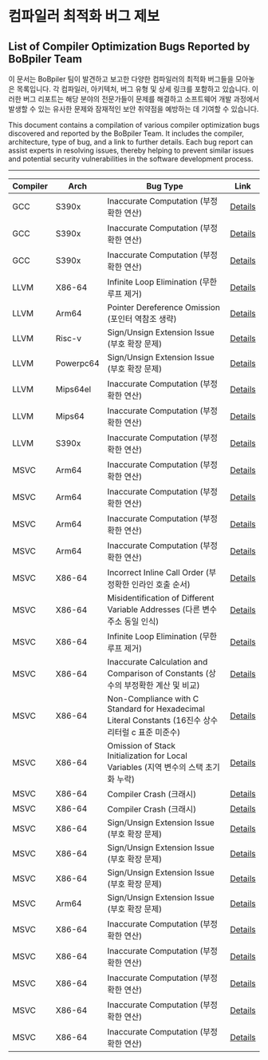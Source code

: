 # 컴파일러 최적화 버그 제보
## List of Compiler Optimization Bugs Reported by BoBpiler Team

이 문서는 BoBpiler 팀이 발견하고 보고한 다양한 컴파일러의 최적화 버그들을 모아놓은 목록입니다. 각 컴파일러, 아키텍처, 버그 유형 및 상세 링크를 포함하고 있습니다. 이러한 버그 리포트는 해당 분야의 전문가들이 문제를 해결하고 소프트웨어 개발 과정에서 발생할 수 있는 유사한 문제와 잠재적인 보안 취약점을 예방하는 데 기여할 수 있습니다.

This document contains a compilation of various compiler optimization bugs discovered and reported by the BoBpiler Team. It includes the compiler, architecture, type of bug, and a link to further details. Each bug report can assist experts in resolving issues, thereby helping to prevent similar issues and potential security vulnerabilities in the software development process.

---
| Compiler | Arch | Bug Type | Link |
| --- | --- | --------------------------- | ---- |
| GCC | S390x |     Inaccurate Computation (부정확한 연산)    | [Details](https://gcc.gnu.org/bugzilla/show_bug.cgi?id=112112) |
| GCC | S390x |     Inaccurate Computation (부정확한 연산)    | [Details](https://gcc.gnu.org/bugzilla/show_bug.cgi?id=112274) |
| GCC | S390x |     Inaccurate Computation (부정확한 연산)    | [Details](https://gcc.gnu.org/bugzilla/show_bug.cgi?id=112329) |
| LLVM | X86-64 |   Infinite Loop Elimination (무한 루프 제거)    | [Details](https://github.com/llvm/llvm-project/issues/66307) |
| LLVM | Arm64 |    Pointer Dereference Omission (포인터 역참조 생략)   | [Details](https://github.com/llvm/llvm-project/issues/69294) |
| LLVM | Risc-v |    Sign/Unsign Extension Issue (부호 확장 문제)   | [Details](https://github.com/llvm/llvm-project/issues/68855) |
| LLVM | Powerpc64 |    Sign/Unsign Extension Issue (부호 확장 문제)   | [Details](https://github.com/llvm/llvm-project/issues/71030) |
| LLVM | Mips64el |     Inaccurate Computation (부정확한 연산)    | [Details](https://github.com/llvm/llvm-project/issues/69328) |
| LLVM | Mips64 |   Inaccurate Computation (부정확한 연산)    | [Details](https://github.com/llvm/llvm-project/issues/70495) |
| LLVM | S390x |    Inaccurate Computation (부정확한 연산)    | [Details](https://github.com/llvm/llvm-project/issues/72018) |
| MSVC | Arm64 |    Inaccurate Computation (부정확한 연산)    | [Details](https://developercommunity.visualstudio.com/t/C-ARM64-Optimization-Bug/10503910) |
| MSVC | Arm64 |    Inaccurate Computation (부정확한 연산)    | [Details](https://developercommunity.visualstudio.com/t/Inconsistent-Outputs-in-ARM64-C-Progra/10505191) |
| MSVC | Arm64 |    Inaccurate Computation (부정확한 연산)    | [Details](https://developercommunity.visualstudio.com/t/ARM64-MSVC-Compiler-Optimization-Leads-t/10508262) |
| MSVC | Arm64 |    Inaccurate Computation (부정확한 연산)    | [Details](https://developercommunity.visualstudio.com/t/MSVC-ARM64-Compiler-Incorrectly-Optimize/10510611) |
| MSVC | X86-64 |   Incorrect Inline Call Order (부정확한 인라인 호출 순서)    | [Details](https://developercommunity.visualstudio.com/t/O1-Optimization-Leads-to-Incorrect-Funct/10469220?sort=newest) |
| MSVC | X86-64 |   Misidentification of Different Variable Addresses (다른 변수 주소 동일 인식)     | [Details](https://developercommunity.visualstudio.com/t/Memory-reference-error-due-to-excessive/10477735?sort=newest&page=1) |
| MSVC | X86-64 |   Infinite Loop Elimination (무한 루프 제거)   | [Details](https://developercommunity.visualstudio.com/t/Optimization-Levels-O1-O2-Ox-Incorrect/10478781?sort=newest) |
| MSVC | X86-64 |   Inaccurate Calculation and Comparison of Constants (상수의 부정확한 계산 및 비교)     | [Details](https://developercommunity.visualstudio.com/t/Incorrectly-compiled-comparison-and-cons/10480723?sort=newest) |
| MSVC | X86-64 |   Non-Compliance with C Standard for Hexadecimal Literal Constants (16진수 상수 리터럴 c 표준 미준수)     | [Details](https://developercommunity.visualstudio.com/t/cl-Compiler-Misinterprets-Hexadecimal-Li/10483175) |
| MSVC | X86-64 |   Omission of Stack Initialization for Local Variables (지역 변수의 스택 초기화 누락)     | [Details](https://developercommunity.visualstudio.com/t/Function-pointer-address-comparison-erro/10485960?sort=newest) |
| MSVC | X86-64 |   Compiler Crash (크래시)   | [Details](https://developercommunity.visualstudio.com/t/Internal-Compiler-Error-with-for-loop-an/10486573) |
| MSVC | X86-64 |   Compiler Crash (크래시)   | [Details](https://developercommunity.visualstudio.com/t/fatal-error-C1001:-Internal-Compiler-Err/10485991?sort=newest) |
| MSVC | X86-64 |   Sign/Unsign Extension Issue (부호 확장 문제)   | [Details](https://developercommunity.visualstudio.com/t/Signed-variable-value-extended-in-an-uns/10478879?sort=newest&q=Signed+variable+value+extended+in+an+unsigned+manner&page=3) |
| MSVC | X86-64 |   Sign/Unsign Extension Issue (부호 확장 문제)   | [Details](https://developercommunity.visualstudio.com/t/Incorrect-unsigned-extension-when-upcast/10481317?sort=newest) |
| MSVC | X86-64 | Sign/Unsign Extension Issue (부호 확장 문제) | [Details](https://developercommunity.visualstudio.com/t/Impact-of-printf-on-CL-Compiler-Optimiza/10481033?sort=newest) |
| MSVC | Arm64 |    Sign/Unsign Extension Issue (부호 확장 문제)   | [Details](https://developercommunity.visualstudio.com/t/Incorrect-Assembly-Code-Generated-with-/10506096) |
| MSVC | X86-64 |   Inaccurate Computation (부정확한 연산)    | [Details](https://developercommunity.visualstudio.com/t/O2-and-Ox-Optimizations-Result-in-Incorr/10476654?sort=newest) |
| MSVC | X86-64 |   Inaccurate Computation (부정확한 연산)    | [Details](https://developercommunity.visualstudio.com/t/Integer-overflow-due-to-optimization-in/10478835?sort=newest) |
| MSVC | X86-64 |   Inaccurate Computation (부정확한 연산)    | [Details](https://developercommunity.visualstudio.com/t/Comparison-of-incorrect-register-values/10480763?sort=newest) |
| MSVC | X86-64 |   Inaccurate Computation (부정확한 연산)    | [Details](https://developercommunity.visualstudio.com/t/It-optimizes-the-and-operation-into-x/10481313) |
| MSVC | X86-64 |   Inaccurate Computation (부정확한 연산)    | [Details](https://developercommunity.visualstudio.com/t/Compiler-bug-causing-unknown-behavior/10481332?sort=newest) |